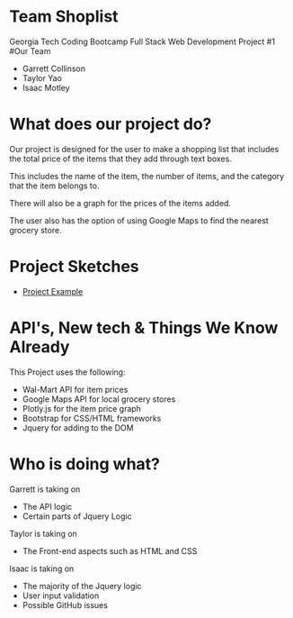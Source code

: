 Team Shoplist
======
Georgia Tech Coding Bootcamp
Full Stack Web Development
Project #1
#Our Team
* Garrett Collinson
* Taylor Yao
* Isaac Motley
# What does our project do?
Our project is designed for the user to make a shopping list that includes the total price of the items
that they add through text boxes.

This includes the name of the item, the number of items, and the category that the item belongs to.

There will also be a graph for the prices of the items added.

The user also has the option of using Google Maps to find the nearest grocery store.
# Project Sketches
* [Project Example](https://placeholdersite.com)
# API's, New tech & Things We Know Already
This Project uses the following:
* Wal-Mart API for item prices
* Google Maps API for local grocery stores
* Plotly.js for the item price graph
* Bootstrap for CSS/HTML frameworks
* Jquery for adding to the DOM
# Who is doing what?
Garrett is taking on
* The API logic
* Certain parts of Jquery Logic

Taylor is taking on
* The Front-end aspects such as HTML and CSS

Isaac is taking on
* The majority of the Jquery logic
* User input validation
* Possible GitHub issues